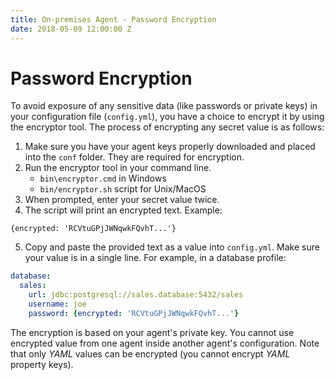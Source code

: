 ```yaml
---
title: On-premises Agent - Password Encryption
date: 2018-05-09 12:00:00 Z
---
```


# Password Encryption
To avoid exposure of any sensitive data (like passwords or private keys) in your configuration file (`config.yml`), you have a choice to encrypt it by using the encryptor tool. The process of encrypting any secret value is as follows:

1. Make sure you have your agent keys properly downloaded and placed into the `conf` folder. They are required for encryption.
2. Run the encryptor tool in your command line.
   - `bin\encryptor.cmd` in Windows
   - `bin/encryptor.sh` script for Unix/MacOS
3. When prompted, enter your secret value twice.
4. The script will print an encrypted text. Example:
```
{encrypted: 'RCVtuGPjJWNqwkFQvhT...'}
```
5. Copy and paste the provided text as a value into `config.yml`. Make sure your value is  in a single line. For example, in a database profile:

```YAML
database:
  sales:
    url: jdbc:postgresql://sales.database:5432/sales
    username: joe
    password: {encrypted: 'RCVtuGPjJWNqwkFQvhT...'}
```

The encryption is based on your agent's private key. You cannot use encrypted value from one agent inside another agent's configuration. Note that only *YAML* values can be encrypted (you cannot encrypt *YAML* property keys).
